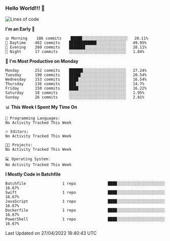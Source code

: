 ### Hello World!!! 👋

<!--
**kekotek/kekotek** is a ✨ _special_ ✨ repository because its `README.md` (this file) appears on your GitHub profile.

Here are some ideas to get you started:

- 🔭 I’m currently working on ...
- 🌱 I’m currently learning ...
- 👯 I’m looking to collaborate on ...
- 🤔 I’m looking for help with ...
- 💬 Ask me about ...
- 📫 How to reach me: ...
- 😄 Pronouns: ...
- ⚡ Fun fact: ...
-->

<!--START_SECTION:waka-->
![Lines of code](https://img.shields.io/badge/From%20Hello%20World%20I%27ve%20Written-19%20Thousand%20lines%20of%20code-blue)

**I'm an Early 🐤** 

```text
🌞 Morning    186 commits    █████░░░░░░░░░░░░░░░░░░░░   20.11% 
🌆 Daytime    462 commits    ████████████░░░░░░░░░░░░░   49.95% 
🌃 Evening    260 commits    ███████░░░░░░░░░░░░░░░░░░   28.11% 
🌙 Night      17 commits     ░░░░░░░░░░░░░░░░░░░░░░░░░   1.84%

```
📅 **I'm Most Productive on Monday** 

```text
Monday       252 commits    ██████░░░░░░░░░░░░░░░░░░░   27.24% 
Tuesday      190 commits    █████░░░░░░░░░░░░░░░░░░░░   20.54% 
Wednesday    153 commits    ████░░░░░░░░░░░░░░░░░░░░░   16.54% 
Thursday     136 commits    ███░░░░░░░░░░░░░░░░░░░░░░   14.7% 
Friday       150 commits    ████░░░░░░░░░░░░░░░░░░░░░   16.22% 
Saturday     18 commits     ░░░░░░░░░░░░░░░░░░░░░░░░░   1.95% 
Sunday       26 commits     ░░░░░░░░░░░░░░░░░░░░░░░░░   2.81%

```


📊 **This Week I Spent My Time On** 

```text
💬 Programming Languages: 
No Activity Tracked This Week

🔥 Editors: 
No Activity Tracked This Week

🐱‍💻 Projects: 
No Activity Tracked This Week

💻 Operating System: 
No Activity Tracked This Week

```

**I Mostly Code in Batchfile** 

```text
Batchfile                1 repo              ████░░░░░░░░░░░░░░░░░░░░░   16.67% 
Swift                    1 repo              ████░░░░░░░░░░░░░░░░░░░░░   16.67% 
JavaScript               1 repo              ████░░░░░░░░░░░░░░░░░░░░░   16.67% 
Dockerfile               1 repo              ████░░░░░░░░░░░░░░░░░░░░░   16.67% 
PowerShell               1 repo              ████░░░░░░░░░░░░░░░░░░░░░   16.67%

```



 Last Updated on 27/04/2022 18:40:43 UTC
<!--END_SECTION:waka-->
